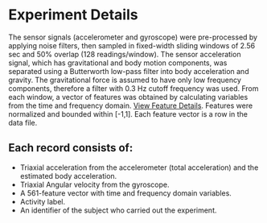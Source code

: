 # Experiment Details

The sensor signals (accelerometer and gyroscope) were pre-processed by applying noise filters, then sampled in fixed-width sliding 
windows of 2.56 sec and 50% overlap (128 readings/window). The sensor acceleration signal, which has gravitational and body motion 
components, was separated using a Butterworth low-pass filter into body acceleration and gravity. The gravitational force is assumed 
to have only low frequency components, therefore a filter with 0.3 Hz cutoff frequency was used. From each window, a vector of features 
was obtained by calculating variables from the time and frequency domain. 
[View Feature Details](https://github.com/nayehi/TidyData-Project/blob/master/Features). 
Features were normalized and bounded within [-1,1]. Each feature vector is a row in the data file.

## Each record consists of:
- Triaxial acceleration from the accelerometer (total acceleration) and the estimated body acceleration.
- Triaxial Angular velocity from the gyroscope. 
- A 561-feature vector with time and frequency domain variables. 
- Activity label.
- An identifier of the subject who carried out the experiment.
